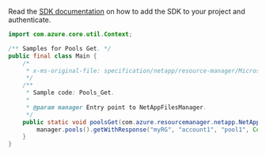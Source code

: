 Read the [SDK documentation](https://github.com/Azure/azure-sdk-for-java/blob/azure-resourcemanager-netapp_1.0.0-beta.6/sdk/netapp/azure-resourcemanager-netapp/README.md) on how to add the SDK to your project and authenticate.

```java
import com.azure.core.util.Context;

/** Samples for Pools Get. */
public final class Main {
    /*
     * x-ms-original-file: specification/netapp/resource-manager/Microsoft.NetApp/stable/2021-06-01/examples/Pools_Get.json
     */
    /**
     * Sample code: Pools_Get.
     *
     * @param manager Entry point to NetAppFilesManager.
     */
    public static void poolsGet(com.azure.resourcemanager.netapp.NetAppFilesManager manager) {
        manager.pools().getWithResponse("myRG", "account1", "pool1", Context.NONE);
    }
}
```
